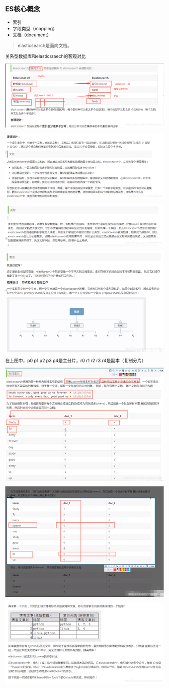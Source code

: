 ## ES核心概念

- 索引
- 字段类型（mapping）
- 文档（document）

> elasticsearch是面向文档。

关系型数据库和elasticsraech的客观对比

![在这里插入图片描述](./assets/05.ES核心概念/pic_center-1719652163913-8.png)

![在这里插入图片描述](./assets/05.ES核心概念/pic_center-1719652163913-9.png)

![在这里插入图片描述](./assets/05.ES核心概念/pic_center-1719652163913-10.png)

![在这里插入图片描述](./assets/05.ES核心概念/pic_center-1719652163913-11.png)

在上图中，p0 p1 p2 p3 p4是主分片，r0 r1 r2 r3 r4是副本（复制分片）

![在这里插入图片描述](./assets/05.ES核心概念/pic_center-1719652163913-12.png)

![在这里插入图片描述](./assets/05.ES核心概念/pic_center-1719652163913-13.png)

![在这里插入图片描述](./assets/05.ES核心概念/pic_center-1719652163914-14.png)

